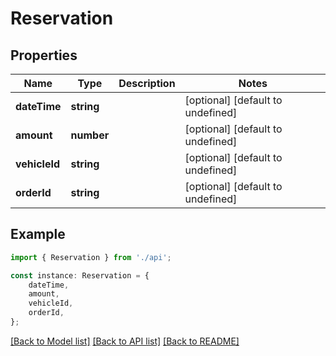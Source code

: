 # Reservation


## Properties

Name | Type | Description | Notes
------------ | ------------- | ------------- | -------------
**dateTime** | **string** |  | [optional] [default to undefined]
**amount** | **number** |  | [optional] [default to undefined]
**vehicleId** | **string** |  | [optional] [default to undefined]
**orderId** | **string** |  | [optional] [default to undefined]

## Example

```typescript
import { Reservation } from './api';

const instance: Reservation = {
    dateTime,
    amount,
    vehicleId,
    orderId,
};
```

[[Back to Model list]](../README.md#documentation-for-models) [[Back to API list]](../README.md#documentation-for-api-endpoints) [[Back to README]](../README.md)
